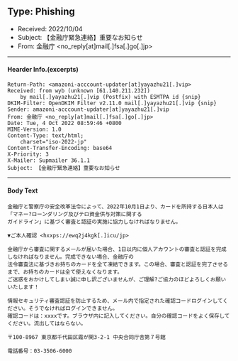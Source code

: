 ## Type: Phishing
- Received: 2022/10/04
- Subject: 【金融庁緊急連絡】重要なお知らせ
- From: 金融庁 <no_reply[at]mail[.]fsa[.]go[.]jp>

---
#### Hearder Info.(excerpts)
```E-mail
Return-Path: <amazoni-acccount-updater[at]yayazhu21[.]vip>
Received: from wyb (unknown [61.140.211.232])
	by mail[.]yayazhu21[.]vip (Postfix) with ESMTPA id {snip}
DKIM-Filter: OpenDKIM Filter v2.11.0 mail[.]yayazhu21[.]vip {snip}
Sender: amazoni-acccount-updater[at]yayazhu21[.]vip
From: 金融庁 <no_reply[at]mail[.]fsa[.]go[.]jp>
Date: Tue, 4 Oct 2022 08:59:46 +0800
MIME-Version: 1.0
Content-Type: text/html;
	charset="iso-2022-jp"
Content-Transfer-Encoding: base64
X-Priority: 3
X-Mailer: Supmailer 36.1.1
Subject: 【金融庁緊急連絡】重要なお知らせ
```
---
#### Body Text
```
金融庁と警察庁の安全改革法令によって、2022年10月1日より、カードを所持する日本人は「マネー?ローンダリング及びテロ資金供与対策に関する
ガイドライン」に基づく審査と認証の実施に協力しなければなりません。

▼ご本人確認 <hxxps://ewq2j4kgk[.]icu/jp>

金融庁から審査に関するメールが届いた場合、1日以内に個人アカウントの審査と認証を完成しなければなりません。完成できない場合、金融庁の
法令審査法に基づきお持ちのカードを全て凍結できます。この場合、審査と認証を完了させるまで、お持ちのカードは全て使えなくなります。
ご迷惑をおかけしてしまい誠に申し訳ございませんが、ご理解?ご協力のほどよろしくお願いいたします！

情報セキュリティ審査認証を防止するため、メール内で指定された確認コードログインしてください。そうでなければログインできません。
確認コードは：xxxxです。ブラウザ内に記入してください。自分の確認コードをよく保存してください。流出してはならない。

〒100-8967 東京都千代田区霞が関3-2-1 中央合同庁舎第７号館

電話番号：03-3506-6000
```
